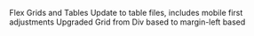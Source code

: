 Flex Grids and Tables
Update to table files, includes mobile first adjustments
Upgraded Grid from Div based to margin-left based
